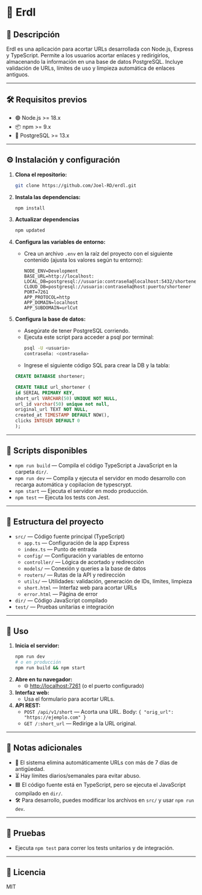 # 🚀 Erdl

## 📄 Descripción

Erdl es una aplicación para acortar URLs desarrollada con Node.js, Express y TypeScript. Permite a los usuarios acortar enlaces y redirigirlos, almacenando la información en una base de datos PostgreSQL. Incluye validación de URLs, límites de uso y limpieza automática de enlaces antiguos.

---

## 🛠️ Requisitos previos

- 🟢 Node.js >= 18.x
- 📦 npm >= 9.x
- 🐘 PostgreSQL >= 13.x

---

## ⚙️ Instalación y configuración

1. **Clona el repositorio:**

   ```sh
   git clone https://github.com/Joel-RD/erdl.git
   ```

2. **Instala las dependencias:**

   ```sh
   npm install
   ```

3. **Actualizar dependencias**

   ```sh
   npm updated
   ```

3. **Configura las variables de entorno:**

   - Crea un archivo `.env` en la raíz del proyecto con el siguiente contenido (ajusta los valores según tu entorno):
     ```env
     NODE_ENV=Development
     BASE_URL=http://localhost:
     LOCAL_DB=postgresql://usuario:contraseña@localhost:5432/shortener
     CLOUD_DB=postgresql://usuario:contraseña@host:puerto/shortener
     PORT=7261
     APP_PROTOCOL=http
     APP_DOMAIN=localhost
     APP_SUBDOMAIN=urlCut
     ```

4. **Configura la base de datos:**
   - Asegúrate de tener PostgreSQL corriendo.
   - Ejecuta este script para acceder a psql por terminal:
     ```sh
     psql -U <usuario>
     contraseña: <contraseña>
     ```
   - Ingrese el siguiente código SQL para crear la DB y la tabla:
   ```sql
   CREATE DATABASE shortener;

   CREATE TABLE url_shortener (
   id SERIAL PRIMARY KEY,
   short_url VARCHAR(50) UNIQUE NOT NULL,
   url_id varchar(50) unique not null,
   original_url TEXT NOT NULL,
   created_at TIMESTAMP DEFAULT NOW(),
   clicks INTEGER DEFAULT 0
   );
   ```

---

## 📜 Scripts disponibles

- `npm run build` — Compila el código TypeScript a JavaScript en la carpeta `dir/`.
- `npm run dev` — Compila y ejecuta el servidor en modo desarrollo con recarga automática y copilacion de typescrypt.
- `npm start` — Ejecuta el servidor en modo producción.
- `npm test` — Ejecuta los tests con Jest.

---

## 📁 Estructura del proyecto

- `src/` — Código fuente principal (TypeScript)
  - `app.ts` — Configuración de la app Express
  - `index.ts` — Punto de entrada
  - `config/` — Configuración y variables de entorno
  - `controller/` — Lógica de acortado y redirección
  - `models/` — Conexión y queries a la base de datos
  - `routers/` — Rutas de la API y redirección
  - `utils/` — Utilidades: validación, generación de IDs, límites, limpieza
  - `short.html` — Interfaz web para acortar URLs
  - `error.html` — Página de error
- `dir/` — Código JavaScript compilado
- `test/` — Pruebas unitarias e integración

---

## 🚦 Uso

1. **Inicia el servidor:**
   ```sh
   npm run dev
   # o en producción
   npm run build && npm start
   ```
2. **Abre en tu navegador:**
   - 🌐 [http://localhost:7261](http://localhost:7261) (o el puerto configurado)
3. **Interfaz web:**
   - Usa el formulario para acortar URLs.
4. **API REST:**
   - `POST /api/v1/short` — Acorta una URL. Body: `{ "orig_url": "https://ejemplo.com" }`
   - `GET /:short_url` — Redirige a la URL original.

---

## 📝 Notas adicionales

- 🧹 El sistema elimina automáticamente URLs con más de 7 días de antigüedad.
- ⏳ Hay límites diarios/semanales para evitar abuso.
- 🟦 El código fuente está en TypeScript, pero se ejecuta el JavaScript compilado en `dir/`.
- 🛠️ Para desarrollo, puedes modificar los archivos en `src/` y usar `npm run dev`.

---

## 🧪 Pruebas

- Ejecuta `npm test` para correr los tests unitarios y de integración.

---

## 📄 Licencia

MIT
